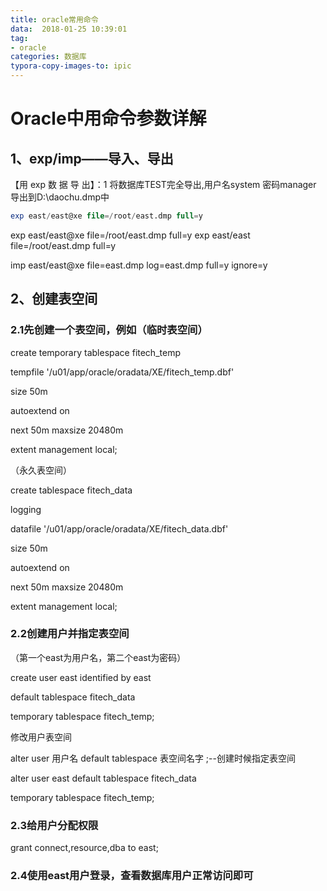 ```yaml
---
title: oracle常用命令
data:  2018-01-25 10:39:01
tag:
- oracle
categories: 数据库
typora-copy-images-to: ipic
---
```


# **Oracle中用命令参数详解**

## 1、exp/imp——导入、导出

【用 exp 数 据 导 出】：1  将数据库TEST完全导出,用户名system 密码manager 导出到D:\daochu.dmp中

```sql
exp east/east@xe file=/root/east.dmp full=y
```

exp east/east@xe file=/root/east.dmp full=y
exp east/east file=/root/east.dmp full=y

imp east/east@xe file=east.dmp log=east.dmp full=y ignore=y

## 2、创建表空间

### 2.1先创建一个表空间，例如（临时表空间）

create temporary tablespace fitech_temp 

tempfile '/u01/app/oracle/oradata/XE/fitech_temp.dbf' 

size 50m  

autoextend on  

next 50m maxsize 20480m  

extent management local;  

 （永久表空间）

create tablespace fitech_data  

logging  

datafile '/u01/app/oracle/oradata/XE/fitech_data.dbf' 

size 50m  

autoextend on  

next 50m maxsize 20480m  

extent management local;

### 2.2创建用户并指定表空间

（第一个east为用户名，第二个east为密码）

create user east identified by east 

default tablespace fitech_data  

temporary tablespace fitech_temp;

修改用户表空间

alter user 用户名 default tablespace 表空间名字 ;--创建时候指定表空间

alter user east default tablespace fitech_data  

temporary tablespace fitech_temp;

### 2.3给用户分配权限

grant connect,resource,dba to east;

### 2.4使用east用户登录，查看数据库用户正常访问即可







